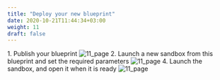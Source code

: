 ```yaml
---
title: "Deploy your new blueprint"
date: 2020-10-21T11:44:34+03:00
weight: 11
draft: false
---
```

1\. Publish your blueprint
![11_page](/images/module4/11_page.png)
2\. Launch a new sandbox from this blueprint and set the required parameters
![11_page](/images/module4/13_page.png)
4\. Launch the sandbox, and open it when it is ready
![11_page](/images/module4/15_page.png)




